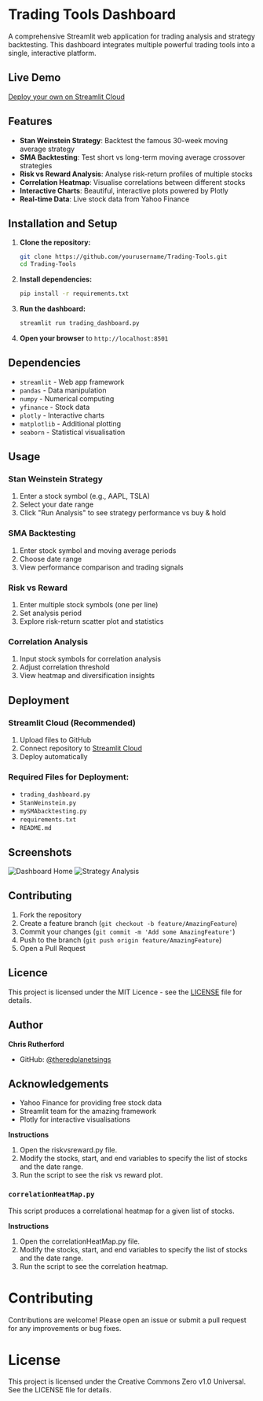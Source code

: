 # Trading Tools Dashboard

A comprehensive Streamlit web application for trading analysis and strategy backtesting. This dashboard integrates multiple powerful trading tools into a single, interactive platform.

## Live Demo

[Deploy your own on Streamlit Cloud](https://streamlit.io/cloud)

## Features

- **Stan Weinstein Strategy**: Backtest the famous 30-week moving average strategy
- **SMA Backtesting**: Test short vs long-term moving average crossover strategies  
- **Risk vs Reward Analysis**: Analyse risk-return profiles of multiple stocks
- **Correlation Heatmap**: Visualise correlations between different stocks
- **Interactive Charts**: Beautiful, interactive plots powered by Plotly
- **Real-time Data**: Live stock data from Yahoo Finance

## Installation and Setup

1. **Clone the repository:**
   ```bash
   git clone https://github.com/yourusername/Trading-Tools.git
   cd Trading-Tools
   ```

2. **Install dependencies:**
   ```bash
   pip install -r requirements.txt
   ```

3. **Run the dashboard:**
   ```bash
   streamlit run trading_dashboard.py
   ```

4. **Open your browser** to `http://localhost:8501`

## Dependencies

- `streamlit` - Web app framework
- `pandas` - Data manipulation
- `numpy` - Numerical computing
- `yfinance` - Stock data
- `plotly` - Interactive charts
- `matplotlib` - Additional plotting
- `seaborn` - Statistical visualisation

## Usage

### Stan Weinstein Strategy
1. Enter a stock symbol (e.g., AAPL, TSLA)
2. Select your date range
3. Click "Run Analysis" to see strategy performance vs buy & hold

### SMA Backtesting
1. Enter stock symbol and moving average periods
2. Choose date range
3. View performance comparison and trading signals

### Risk vs Reward
1. Enter multiple stock symbols (one per line)
2. Set analysis period
3. Explore risk-return scatter plot and statistics

### Correlation Analysis
1. Input stock symbols for correlation analysis
2. Adjust correlation threshold
3. View heatmap and diversification insights

## Deployment

### Streamlit Cloud (Recommended)
1. Upload files to GitHub
2. Connect repository to [Streamlit Cloud](https://streamlit.io/cloud)
3. Deploy automatically

### Required Files for Deployment:
- `trading_dashboard.py`
- `StanWeinstein.py`
- `mySMAbacktesting.py`  
- `requirements.txt`
- `README.md`

## Screenshots

![Dashboard Home](https://via.placeholder.com/800x400?text=Dashboard+Home)
![Strategy Analysis](https://via.placeholder.com/800x400?text=Strategy+Analysis)

## Contributing

1. Fork the repository
2. Create a feature branch (`git checkout -b feature/AmazingFeature`)
3. Commit your changes (`git commit -m 'Add some AmazingFeature'`)
4. Push to the branch (`git push origin feature/AmazingFeature`)
5. Open a Pull Request

## Licence

This project is licensed under the MIT Licence - see the [LICENSE](LICENSE) file for details.

## Author

**Chris Rutherford**
- GitHub: [@theredplanetsings](https://github.com/theredplanetsings)

## Acknowledgements

- Yahoo Finance for providing free stock data
- Streamlit team for the amazing framework
- Plotly for interactive visualisations

**Instructions**

1. Open the riskvsreward.py file.
2. Modify the stocks, start, and end variables to specify the list of stocks and the date range.
3. Run the script to see the risk vs reward plot.

### `correlationHeatMap.py`

This script produces a correlational heatmap for a given list of stocks.

**Instructions**

1. Open the correlationHeatMap.py file.
2. Modify the stocks, start, and end variables to specify the list of stocks and the date range.
3. Run the script to see the correlation heatmap.

# Contributing

Contributions are welcome! Please open an issue or submit a pull request for any improvements or bug fixes.

# License

This project is licensed under the Creative Commons Zero v1.0 Universal. See the LICENSE file for details.
